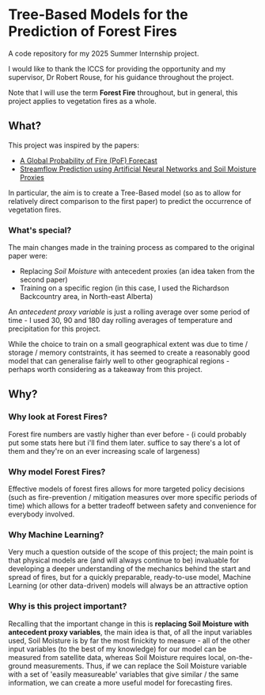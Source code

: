 # Tree-Based Models for the Prediction of Forest Fires
A code repository for my 2025 Summer Internship project.

I would like to thank the ICCS for providing the opportunity and my supervisor, Dr Robert Rouse, for his guidance throughout the project.

Note that I will use the term **Forest Fire** throughout, but in general, this project applies to vegetation fires as a whole.

## What?
This project was inspired by the papers:
- [A Global Probability of Fire (PoF) Forecast](https://agupubs.onlinelibrary.wiley.com/doi/10.1029/2023GL107929)
- [Streamflow Prediction using Artificial Neural Networks and Soil Moisture Proxies](https://www.cambridge.org/core/journals/environmental-data-science/article/streamflow-prediction-using-artificial-neural-networks-and-soil-moisture-proxies/0BD1412AC5E8CED23D4564AECD8F2583)

In particular, the aim is to create a Tree-Based model (so as to allow for relatively direct comparison to the first paper) to predict the occurrence of vegetation fires.

### What's special?
The main changes made in the training process as compared to the original paper were:
- Replacing _Soil Moisture_ with antecedent proxies (an idea taken from the second paper)
- Training on a specific region (in this case, I used the Richardson Backcountry area, in North-east Alberta)

An _antecedent proxy variable_ is just a rolling average over some period of time - I used 30, 90 and 180 day rolling averages of temperature and precipitation for this project.

While the choice to train on a small geographical extent was due to time / storage / memory contstraints, it has seemed to create a reasonably good model that can generalise fairly well to other geographical regions - perhaps worth considering as a takeaway from this project.

## Why?

### Why look at Forest Fires?
Forest fire numbers are vastly higher than ever before - (i could probably put some stats here but i'll find them later. suffice to say there's a lot of them and they're on an ever increasing scale of largeness)

### Why model Forest Fires?
Effective models of forest fires allows for more targeted policy decisions (such as fire-prevention / mitigation measures over more specific periods of time) which allows for a better tradeoff between safety and convenience for everybody involved.

### Why Machine Learning?
Very much a question outside of the scope of this project; the main point is that physical models are (and will always continue to be) invaluable for developing a deeper understanding of the mechanics behind the start and spread of fires, but for a quickly preparable, ready-to-use model, Machine Learning (or other data-driven) models will always be an attractive option

### Why is this project important?
Recalling that the important change in this is **replacing Soil Moisture with antecedent proxy variables**, the main idea is that, of all the input variables used, Soil Moisture is by far the most finickity to measure - all of the other input variables (to the best of my knowledge) for our model can be measured from satellite data, whereas Soil Moisture requires local, on-the-ground measurements. Thus, if we can replace the Soil Moisture variable with a set of 'easily measureable' variables that give similar / the same information, we can create a more useful model for forecasting fires.

